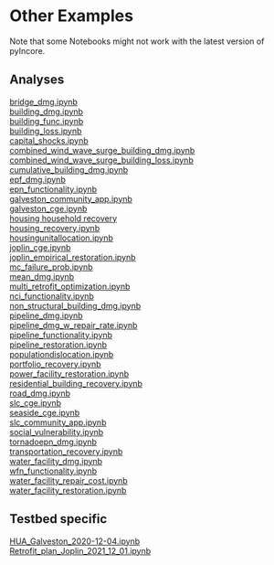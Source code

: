 # Other Examples

Note that some Notebooks might not work with the latest version of pyIncore.

## Analyses

[bridge_dmg.ipynb](https://github.com/IN-CORE/incore-docs/blob/main/notebooks/bridge_dmg.ipynb) <br />
[building_dmg.ipynb](https://github.com/IN-CORE/incore-docs/blob/main/notebooks/building_dmg.ipynb) <br />
[building_func.ipynb](https://github.com/IN-CORE/incore-docs/blob/main/notebooks/building_func.ipynb) <br />
[building_loss.ipynb](https://github.com/IN-CORE/incore-docs/blob/main/notebooks/building_loss.ipynb) <br />
[capital_shocks.ipynb](https://github.com/IN-CORE/incore-docs/blob/main/notebooks/capital_shocks.ipynb) <br />
[combined_wind_wave_surge_building_dmg.ipynb](https://github.com/IN-CORE/incore-docs/blob/main/notebooks/combined_wind_wave_surge_building_dmg.ipynb) <br />
[combined_wind_wave_surge_building_loss.ipynb](https://github.com/IN-CORE/incore-docs/blob/main/notebooks/combined_wind_wave_surge_building_loss.ipynb) <br />
[cumulative_building_dmg.ipynb](https://github.com/IN-CORE/incore-docs/blob/main/notebooks/cumulative_building_dmg.ipynb) <br />
[epf_dmg.ipynb](https://github.com/IN-CORE/incore-docs/blob/main/notebooks/epf_dmg.ipynb) <br />
[epn_functionality.ipynb](https://github.com/IN-CORE/incore-docs/blob/main/notebooks/epn_functionality.ipynb) <br />
[galveston_community_app.ipynb](https://github.com/IN-CORE/incore-docs/blob/main/notebooks/galveston_community_app.ipynb) <br />
[galveston_cge.ipynb](https://github.com/IN-CORE/incore-docs/blob/main/notebooks/galveston_cge.ipynb) <br />
[housing household recovery](https://github.com/IN-CORE/incore-docs/blob/main/notebooks/housing_household_recovery.ipynb) <br />
[housing_recovery.ipynb](https://github.com/IN-CORE/incore-docs/blob/main/notebooks/housing_recovery.ipynb) <br />
[housingunitallocation.ipynb](https://github.com/IN-CORE/incore-docs/blob/main/notebooks/housingunitallocation.ipynb) <br />
[joplin_cge.ipynb](https://github.com/IN-CORE/incore-docs/blob/main/notebooks/joplin_cge.ipynb) <br />
[joplin_empirical_restoration.ipynb](https://github.com/IN-CORE/incore-docs/blob/main/notebooks/joplin_empirical_restoration.ipynb) <br />
[mc_failure_prob.ipynb](https://github.com/IN-CORE/incore-docs/blob/main/notebooks/mc_failure_prob.ipynb) <br />
[mean_dmg.ipynb](https://github.com/IN-CORE/incore-docs/blob/main/notebooks/mean_dmg.ipynb) <br />
[multi_retrofit_optimization.ipynb](https://github.com/IN-CORE/incore-docs/blob/main/notebooks/multi_retrofit_optimization.ipynb) <br />
[nci_functionality.ipynb](https://github.com/IN-CORE/incore-docs/blob/main/notebooks/nci_functionality.ipynb) <br />
[non_structural_building_dmg.ipynb](https://github.com/IN-CORE/incore-docs/blob/main/notebooks/non_structural_building_dmg.ipynb) <br />
[pipeline_dmg.ipynb](https://github.com/IN-CORE/incore-docs/blob/main/notebooks/pipeline_dmg.ipynb) <br />
[pipeline_dmg_w_repair_rate.ipynb](https://github.com/IN-CORE/incore-docs/blob/main/notebooks/pipeline_dmg_w_repair_rate.ipynb) <br />
[pipeline_functionality.ipynb](https://github.com/IN-CORE/incore-docs/blob/main/notebooks/pipeline_functionality.ipynb) <br />
[pipeline_restoration.ipynb](https://github.com/IN-CORE/incore-docs/blob/main/notebooks/pipeline_restoration.ipynb) <br />
[populationdislocation.ipynb](https://github.com/IN-CORE/incore-docs/blob/main/notebooks/populationdislocation.ipynb) <br />
[portfolio_recovery.ipynb](https://github.com/IN-CORE/incore-docs/blob/main/notebooks/portfolio_recovery.ipynb) <br />
[power_facility_restoration.ipynb](https://github.com/IN-CORE/incore-docs/blob/main/notebooks/power_facility_restoration.ipynb) </br>
[residential_building_recovery.ipynb](https://github.com/IN-CORE/incore-docs/blob/main/notebooks/residential_building_recovery.ipynb) <br />
[road_dmg.ipynb](https://github.com/IN-CORE/incore-docs/blob/main/notebooks/road_dmg.ipynb) <br />
[slc_cge.ipynb](https://github.com/IN-CORE/incore-docs/blob/main/notebooks/slc_cge.ipynb) <br />
[seaside_cge.ipynb](https://github.com/IN-CORE/incore-docs/blob/main/notebooks/seaside_cge.ipynb) <br />
[slc_community_app.ipynb](https://github.com/IN-CORE/incore-docs/blob/main/notebooks/slc_community_app.ipynb) <br />
[social_vulnerability.ipynb](https://github.com/IN-CORE/incore-docs/blob/main/notebooks/social_vulnerability.ipynb) <br />
[tornadoepn_dmg.ipynb](https://github.com/IN-CORE/incore-docs/blob/main/notebooks/tornadoepn_dmg.ipynb) <br />
[transportation_recovery.ipynb](https://github.com/IN-CORE/incore-docs/blob/main/notebooks/transportation_recovery.ipynb) <br />
[water_facility_dmg.ipynb](https://github.com/IN-CORE/incore-docs/blob/main/notebooks/water_facility_dmg.ipynb) <br />
[wfn_functionality.ipynb](https://github.com/IN-CORE/incore-docs/blob/main/notebooks/wfn_functionality.ipynb) <br />
[water_facility_repair_cost.ipynb](https://github.com/IN-CORE/incore-docs/blob/main/notebooks/water_facility_repair_cost.ipynb) <br />
[water_facility_restoration.ipynb](https://github.com/IN-CORE/incore-docs/blob/main/notebooks/water_facility_restoration.ipynb)

## Testbed specific

[HUA_Galveston_2020-12-04.ipynb](https://github.com/IN-CORE/incore-docs/blob/main/notebooks/HUA_Galveston_2020-12-04.ipynb)  <br />
[Retrofit_plan_Joplin_2021_12_01.ipynb](https://github.com/IN-CORE/incore-docs/blob/main/notebooks/Retrofit_plan_Joplin_2021_12_01.ipynb)  <br />
